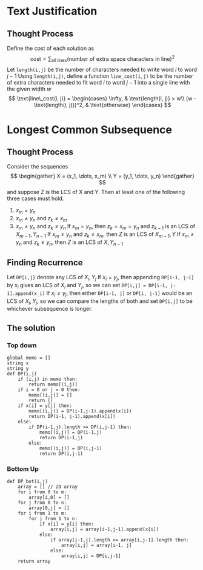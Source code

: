 # Text Justification
## Thought Process
Define the cost of each solution as
$$
\text{cost} = \sum_\text{all lines} (\text{number of extra space characters in line})^2
$$
Let `length(i,j)` be the number of characters needed to write word $i$ to word $j-1$
Using `length(i,j)`, define a function `line_cost(i,j)` to be the number of extra characters needed to fit word $i$ to word $j-1$ into a single line with the given width $w$
$$
\text{line\_cost(i, j)} = \begin{cases}  \infty, & \text{length(i, j)} > w\\
(w - \text{length(i, j)})^2, & \text{otherwise}
\end{cases}
$$


# Longest Common Subsequence
## Thought Process
Consider the sequences
$$
\begin{gather}
X = (x_1, \dots, x_m) \\
Y = (y_1, \dots, y_n)
\end{gather}
$$
and suppose Z is the LCS of X and Y. Then at least one of the following three cases must hold.
1. $x_m = y_n$
2. $x_m \neq y_n$ and $z_k \neq x_m$
3. $x_m \neq y_n$ and $z_k \neq y_n$
If $x_m = y_n$, then $z_k = x_m = y_n$ and $z_{k-1}$ is an LCS of $X_{m-1}, Y_{n-1}$
If $x_m \neq y_n$ and $z_k \neq x_m$, then $Z$ is an LCS of $X_{m-1}, Y$
If $x_m \neq y_n$ and $z_k \neq y_n$, then $Z$ is an LCS of $X, Y_{n-1}$

## Finding Recurrence
Let `DP[i,j]` denote any LCS of $X_i, Y_j$
If $x_i = y_j$, then appending `DP[i-1, j-1]` by $x_i$ gives an LCS of $X_i$ and $Y_j$, so we can set `DP[i,j] = DP[i-1, j-1].append(x_i)`
If $x_i \neq y_j$, then either `DP[i-1, j]` or `DP[i, j-1]` would be an LCS of $X_i, Y_j$, so  we can compare the lengths of both and set `DP[i,j]` to be whichever subsequence is longer.

## The solution
### Top down
```
global memo = []
string x
string y
def DP(i,j)
	if (i,j) in memo then:
		return memo[(i,j)]
	if i = 0 or j = 0 then:
		memo[(i,j)] = []
		return []
	if x[i] = y[j] then:
		memo[(i,j)] = DP(i-1,j-1).append(x[i])
		return DP(i-1, j-1).append(x[i])
	else:
		if DP(i-1,j).length >= DP(i,j-1) then:
			memo[(i,j)] = DP(i-1,j)
			return DP(i-1,j)
		else:
			memo[(i,j)] = DP(i,j-1)
			return DP(i,j-1)
```
### Bottom Up
```
def DP_bot(i,j)
	array = [] // 2D array
	for i from 0 to m:
		array[i,0] = []
	for j from 0 to n:
		array[0,j] = []
	for i from 1 to m:
		for j from 1 to n:
			if x[i] = y[i] then:
				array[i,j] = array[i-1,j-1].append(x[i])
			else:
				if array[i-1,j].length >= array[i,j-1].length then: 
					array[i,j] = array[i-1, j]
				else:
					array[i,j] = DP[i,j-1]
	return array
```